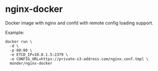 # nginx-docker

Docker image with nginx and confd with remote config loading support.

Example:
```
docker run \
  -d \
  -p 80:80 \
  -e ETCD_IP=10.0.1.5:2379 \
  -e CONFIG_URL=https://private-s3-address.com/nginx.conf.tmpl \
  monder/nginx-docker
```
